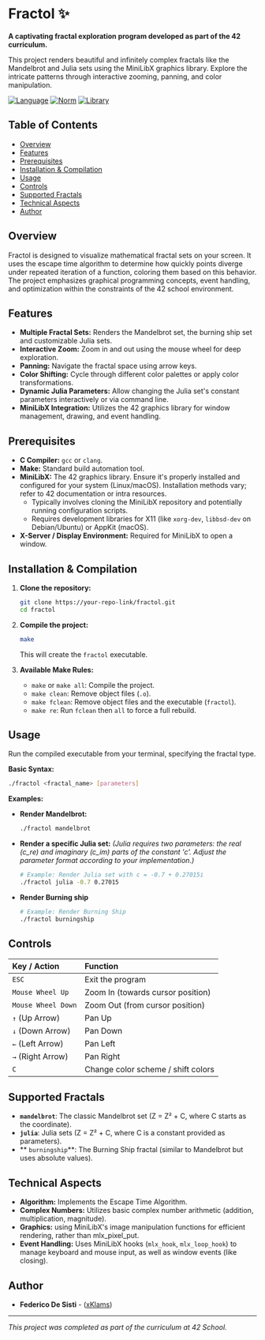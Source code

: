 # Fractol ✨

**A captivating fractal exploration program developed as part of the 42 curriculum.**

This project renders beautiful and infinitely complex fractals like the Mandelbrot and Julia sets using the MiniLibX graphics library. Explore the intricate patterns through interactive zooming, panning, and color manipulation.

[![Language](https://img.shields.io/badge/Language-C-blue.svg)](https://en.wikipedia.org/wiki/C_(programming_language))
[![Norm](https://img.shields.io/badge/Norm-42%20Norm-brightgreen.svg)](https://github.com/42School/norminette)
[![Library](https://img.shields.io/badge/Library-MiniLibX-lightgrey.svg)](https://github.com/42Paris/minilibx-linux) 

## Table of Contents

*   [Overview](#overview)
*   [Features](#features)
*   [Prerequisites](#prerequisites)
*   [Installation & Compilation](#installation--compilation)
*   [Usage](#usage)
*   [Controls](#controls)
*   [Supported Fractals](#supported-fractals)
*   [Technical Aspects](#technical-aspects)
*   [Author](#author)

## Overview

Fractol is designed to visualize mathematical fractal sets on your screen. It uses the escape time algorithm to determine how quickly points diverge under repeated iteration of a function, coloring them based on this behavior. The project emphasizes graphical programming concepts, event handling, and optimization within the constraints of the 42 school environment.

## Features

*   **Multiple Fractal Sets:** Renders the Mandelbrot set, the burning ship set and customizable Julia sets.
*   **Interactive Zoom:** Zoom in and out using the mouse wheel for deep exploration.
*   **Panning:** Navigate the fractal space using arrow keys.
*   **Color Shifting:** Cycle through different color palettes or apply color transformations.
*   **Dynamic Julia Parameters:** Allow changing the Julia set's constant parameters interactively or via command line.
*   **MiniLibX Integration:** Utilizes the 42 graphics library for window management, drawing, and event handling.


## Prerequisites

*   **C Compiler:** `gcc` or `clang`.
*   **Make:** Standard build automation tool.
*   **MiniLibX:** The 42 graphics library. Ensure it's properly installed and configured for your system (Linux/macOS). Installation methods vary; refer to 42 documentation or intra resources.
    *   Typically involves cloning the MiniLibX repository and potentially running configuration scripts.
    *   Requires development libraries for X11 (like `xorg-dev`, `libbsd-dev` on Debian/Ubuntu) or AppKit (macOS).
*   **X-Server / Display Environment:** Required for MiniLibX to open a window.

## Installation & Compilation

1.  **Clone the repository:**
    ```bash
    git clone https://your-repo-link/fractol.git
    cd fractol
    ```

2.  **Compile the project:**
    ```bash
    make
    ```
    This will create the `fractol` executable.

3.  **Available Make Rules:**
    *   `make` or `make all`: Compile the project.
    *   `make clean`: Remove object files (`.o`).
    *   `make fclean`: Remove object files and the executable (`fractol`).
    *   `make re`: Run `fclean` then `all` to force a full rebuild.

## Usage

Run the compiled executable from your terminal, specifying the fractal type.

**Basic Syntax:**

```bash
./fractol <fractal_name> [parameters]
```

**Examples:**

*   **Render Mandelbrot:**
    ```bash
    ./fractol mandelbrot
    ```

*   **Render a specific Julia set:**
    *(Julia requires two parameters: the real (c_re) and imaginary (c_im) parts of the constant 'c'. Adjust the parameter format according to your implementation.)*
    ```bash
    # Example: Render Julia set with c = -0.7 + 0.27015i
    ./fractol julia -0.7 0.27015
    ```

*   **Render Burning ship**
    ```bash
    # Example: Render Burning Ship
    ./fractol burningship
    ```

## Controls


| Key / Action        | Function                             |
| :------------------ | :----------------------------------- |
| `ESC`               | Exit the program                     |
| `Mouse Wheel Up`    | Zoom In (towards cursor position)    |
| `Mouse Wheel Down`  | Zoom Out (from cursor position)      |
| `↑` (Up Arrow)      | Pan Up                               |
| `↓` (Down Arrow)    | Pan Down                             |
| `←` (Left Arrow)    | Pan Left                             |
| `→` (Right Arrow)   | Pan Right                            |
| `C`                 | Change color scheme / shift colors |

## Supported Fractals

*   **`mandelbrot`**: The classic Mandelbrot set (Z = Z² + C, where C starts as the coordinate).
*   **`julia`**: Julia sets (Z = Z² + C, where C is a constant provided as parameters).
*   ** `burningship`**: The Burning Ship fractal (similar to Mandelbrot but uses absolute values).

## Technical Aspects

*   **Algorithm:** Implements the Escape Time Algorithm.
*   **Complex Numbers:** Utilizes basic complex number arithmetic (addition, multiplication, magnitude).
*   **Graphics:** using MiniLibX's image manipulation functions for efficient rendering, rather than mlx_pixel_put.
*   **Event Handling:** Uses MiniLibX hooks (`mlx_hook`, `mlx_loop_hook`) to manage keyboard and mouse input, as well as window events (like closing).

## Author

*   **Federico De Sisti** - ([xKlams](https://github.com/xKlams))

---

*This project was completed as part of the curriculum at 42 School.*
